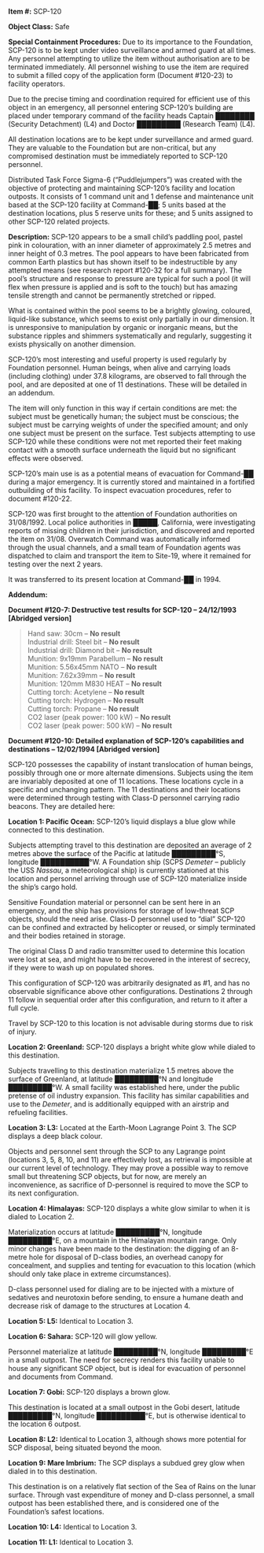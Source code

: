 **Item #:** SCP-120

**Object Class:** Safe

**Special Containment Procedures:** Due to its importance to the Foundation, SCP-120 is to be kept under video surveillance and armed guard at all times. Any personnel attempting to utilize the item without authorisation are to be terminated immediately. All personnel wishing to use the item are required to submit a filled copy of the application form (Document #120-23) to facility operators.

Due to the precise timing and coordination required for efficient use of this object in an emergency, all personnel entering SCP-120’s building are placed under temporary command of the facility heads Captain ████████ (Security Detachment) (L4) and Doctor █████████ (Research Team) (L4).

All destination locations are to be kept under surveillance and armed guard. They are valuable to the Foundation but are non-critical, but any compromised destination must be immediately reported to SCP-120 personnel.

Distributed Task Force Sigma-6 (“Puddlejumpers”) was created with the objective of protecting and maintaining SCP-120’s facility and location outposts. It consists of 1 command unit and 1 defense and maintenance unit based at the SCP-120 facility at Command-██; 5 units based at the destination locations, plus 5 reserve units for these; and 5 units assigned to other SCP-120 related projects.

**Description:** SCP-120 appears to be a small child’s paddling pool, pastel pink in colouration, with an inner diameter of approximately 2.5 metres and inner height of 0.3 metres. The pool appears to have been fabricated from common Earth plastics but has shown itself to be indestructible by any attempted means (see research report #120-32 for a full summary). The pool’s structure and response to pressure are typical for such a pool (it will flex when pressure is applied and is soft to the touch) but has amazing tensile strength and cannot be permanently stretched or ripped.

What is contained within the pool seems to be a brightly glowing, coloured, liquid-like substance, which seems to exist only partially in our dimension. It is unresponsive to manipulation by organic or inorganic means, but the substance ripples and shimmers systematically and regularly, suggesting it exists physically on another dimension.

SCP-120’s most interesting and useful property is used regularly by Foundation personnel. Human beings, when alive and carrying loads (including clothing) under 37.8 kilograms, are observed to fall through the pool, and are deposited at one of 11 destinations. These will be detailed in an addendum.

The item will only function in this way if certain conditions are met: the subject must be genetically human; the subject must be conscious; the subject must be carrying weights of under the specified amount; and only one subject must be present on the surface. Test subjects attempting to use SCP-120 while these conditions were not met reported their feet making contact with a smooth surface underneath the liquid but no significant effects were observed.

SCP-120’s main use is as a potential means of evacuation for Command-██ during a major emergency. It is currently stored and maintained in a fortified outbuilding of this facility. To inspect evacuation procedures, refer to document #120-22.

SCP-120 was first brought to the attention of Foundation authorities on 31/08/1992. Local police authorities in █████, California, were investigating reports of missing children in their jurisdiction, and discovered and reported the item on 31/08. Overwatch Command was automatically informed through the usual channels, and a small team of Foundation agents was dispatched to claim and transport the item to Site-19, where it remained for testing over the next 2 years.

It was transferred to its present location at Command-██ in 1994.

**Addendum:**

**Document #120-7: Destructive test results for SCP-120 – 24/12/1993 \[Abridged version\]**

> Hand saw: 30cm – **No result**  
> Industrial drill: Steel bit – **No result**  
> Industrial drill: Diamond bit – **No result**  
> Munition: 9x19mm Parabellum – **No result**  
> Munition: 5.56x45mm NATO – **No result**  
> Munition: 7.62x39mm – **No result**  
> Munition: 120mm M830 HEAT – **No result**  
> Cutting torch: Acetylene – **No result**  
> Cutting torch: Hydrogen – **No result**  
> Cutting torch: Propane – **No result**  
> CO2 laser (peak power: 100 kW) – **No result**  
> CO2 laser (peak power: 500 kW) – **No result**

**Document #120-10: Detailed explanation of SCP-120’s capabilities and destinations – 12/02/1994 \[Abridged version\]**

SCP-120 possesses the capability of instant translocation of human beings, possibly through one or more alternate dimensions. Subjects using the item are invariably deposited at one of 11 locations. These locations cycle in a specific and unchanging pattern. The 11 destinations and their locations were determined through testing with Class-D personnel carrying radio beacons. They are detailed here:

**Location 1: Pacific Ocean:** SCP-120’s liquid displays a blue glow while connected to this destination.

Subjects attempting travel to this destination are deposited an average of 2 metres above the surface of the Pacific at latitude █████████°S, longitude ██████████°W. A Foundation ship (SCPS _Demeter_ – publicly the USS _Nassau_, a meteorological ship) is currently stationed at this location and personnel arriving through use of SCP-120 materialize inside the ship’s cargo hold.

Sensitive Foundation material or personnel can be sent here in an emergency, and the ship has provisions for storage of low-threat SCP objects, should the need arise. Class-D personnel used to “dial” SCP-120 can be confined and extracted by helicopter or reused, or simply terminated and their bodies retained in storage.

The original Class D and radio transmitter used to determine this location were lost at sea, and might have to be recovered in the interest of secrecy, if they were to wash up on populated shores.

This configuration of SCP-120 was arbitrarily designated as #1, and has no observable significance above other configurations. Destinations 2 through 11 follow in sequential order after this configuration, and return to it after a full cycle.

Travel by SCP-120 to this location is not advisable during storms due to risk of injury.

**Location 2: Greenland:** SCP-120 displays a bright white glow while dialed to this destination.

Subjects travelling to this destination materialize 1.5 metres above the surface of Greenland, at latitude █████████°N and longitude █████████°W. A small facility was established here, under the public pretense of oil industry expansion. This facility has similar capabilities and use to the _Demeter_, and is additionally equipped with an airstrip and refueling facilities.

**Location 3: L3:** Located at the Earth-Moon Lagrange Point 3. The SCP displays a deep black colour.

Objects and personnel sent through the SCP to any Lagrange point (locations 3, 5, 8, 10, and 11) are effectively lost, as retrieval is impossible at our current level of technology. They may prove a possible way to remove small but threatening SCP objects, but for now, are merely an inconvenience, as sacrifice of D-personnel is required to move the SCP to its next configuration.

**Location 4: Himalayas:** SCP-120 displays a white glow similar to when it is dialed to Location 2.

Materialization occurs at latitude █████████°N, longitude █████████°E, on a mountain in the Himalayan mountain range. Only minor changes have been made to the destination: the digging of an 8-metre hole for disposal of D-class bodies, an overhead canopy for concealment, and supplies and tenting for evacuation to this location (which should only take place in extreme circumstances).

D-class personnel used for dialing are to be injected with a mixture of sedatives and neurotoxin before sending, to ensure a humane death and decrease risk of damage to the structures at Location 4.

**Location 5: L5:** Identical to Location 3.

**Location 6: Sahara:** SCP-120 will glow yellow.

Personnel materialize at latitude █████████°N, longitude █████████°E in a small outpost. The need for secrecy renders this facility unable to house any significant SCP object, but is ideal for evacuation of personnel and documents from Command.

**Location 7: Gobi:** SCP-120 displays a brown glow.

This destination is located at a small outpost in the Gobi desert, latitude █████████°N, longitude ██████████°E, but is otherwise identical to the location 6 outpost.

**Location 8: L2:** Identical to Location 3, although shows more potential for SCP disposal, being situated beyond the moon.

**Location 9: Mare Imbrium:** The SCP displays a subdued grey glow when dialed in to this destination.

This destination is on a relatively flat section of the Sea of Rains on the lunar surface. Through vast expenditure of money and D-class personnel, a small outpost has been established there, and is considered one of the Foundation’s safest locations.

**Location 10: L4:** Identical to Location 3.

**Location 11: L1:** Identical to Location 3.